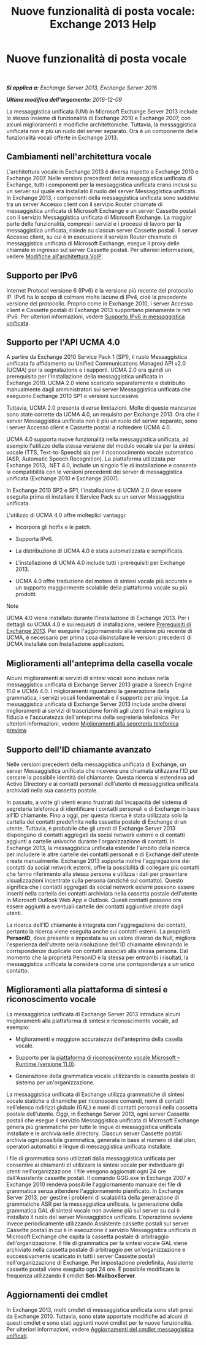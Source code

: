 ﻿---
title: 'Nuove funzionalità di posta vocale: Exchange 2013 Help'
TOCTitle: Nuove funzionalità di posta vocale
ms:assetid: 89faaa97-3485-4704-a56c-d13632f01e2a
ms:mtpsurl: https://technet.microsoft.com/it-it/library/JJ649002(v=EXCHG.150)
ms:contentKeyID: 50481106
ms.date: 05/22/2018
mtps_version: v=EXCHG.150
ms.translationtype: MT
---

# Nuove funzionalità di posta vocale

 

_**Si applica a:** Exchange Server 2013, Exchange Server 2016_

_**Ultima modifica dell'argomento:** 2016-12-09_

La messaggistica unificata (UM) in Microsoft Exchange Server 2013 include lo stesso insieme di funzionalità di Exchange 2010 e Exchange 2007, con alcuni miglioramenti e modifiche architettoniche. Tuttavia, la messaggistica unificata non è più un ruolo del server separato. Ora è un componente delle funzionalità vocali offerte in Exchange 2013.

## Cambiamenti nell'architettura vocale

L'architettura vocale in Exchange 2013 è diversa rispetto a Exchange 2010 e Exchange 2007. Nelle versioni precedenti della messaggistica unificata di Exchange, tutti i componenti per la messaggistica unificata erano inclusi su un server sul quale era installato il ruolo del server Messaggistica unificata. In Exchange 2013, i componenti della messaggistica unificata sono suddivisi tra un server Accesso client con il servizio Router chiamate di messaggistica unificata di Microsoft Exchange e un server Cassette postali con il servizio Messaggistica unificata di Microsoft Exchange. La maggior parte delle funzionalità, compresi i servizi e i processi di lavoro per la messaggistica unificata, risiede su ciascun server Cassette postali. Il server Accesso client, su cui è in esecuzione il servizio Router chiamate di messaggistica unificata di Microsoft Exchange, esegue il proxy delle chiamate in ingresso sul server Cassette postali. Per ulteriori informazioni, vedere [Modifiche all'architettura VoIP](voice-architecture-changes-exchange-2013-help.md).

## Supporto per IPv6

Internet Protocol versione 6 (IPv6) è la versione più recente del protocollo IP. IPv6 ha lo scopo di colmare molte lacune di IPv4, cioè la precedente versione del protocollo. Proprio come in Exchange 2010, i server Accesso client e Cassette postali di Exchange 2013 supportano pienamente le reti IPv6. Per ulteriori informazioni, vedere [Supporto IPv6 in messaggistica unificata](ipv6-support-in-unified-messaging-exchange-2013-help.md).

## Supporto per l'API UCMA 4.0

A partire da Exchange 2010 Service Pack 1 (SP1), il ruolo Messaggistica unificata fa affidamento su Unified Communications Managed API v2.0 (UCMA) per la segnalazione e i supporti. UCMA 2.0 era quindi un prerequisito per l'installazione della messaggistica unificata in Exchange 2010. UCMA 2.0 viene scaricato separatamente e distribuito manualmente dagli amministratori sui server Messaggistica unificata che eseguono Exchange 2010 SP1 o versioni successive.

Tuttavia, UCMA 2.0 presenta diverse limitazioni. Molte di queste mancanze sono state corrette da UCMA 4.0, un requisito per Exchange 2013. Ora che il server Messaggistica unificata non è più un ruolo del server separato, sono i server Accesso client e Cassette postali a richiedere UCMA 4.0.

UCMA 4.0 supporta nuove funzionalità nella messaggistica unificata, ad esempio l'utilizzo della stessa versione del modulo vocale sia per la sintesi vocale (TTS, Text-to-Speech) sia per il riconoscimento vocale automatico (ASR, Automatic Speech Recognition). La piattaforma utilizzata per Exchange 2013, .NET 4.0, include un singolo file di installazione e consente la compatibilità con le versioni precedenti dei server di messaggistica unificata (Exchange 2010 e Exchange 2007).

In Exchange 2010 SP2 e SP1, l'installazione di UCMA 2.0 deve essere eseguita prima di installare il Service Pack su un server Messaggistica unificata.

L'utilizzo di UCMA 4.0 offre molteplici vantaggi:

  - Incorpora gli hotfix e le patch.

  - Supporta IPv6.

  - La distribuzione di UCMA 4.0 è stata automatizzata e semplificata.

  - L'installazione di UCMA 4.0 include tutti i prerequisiti per Exchange 2013.

  - UCMA 4.0 offre traduzione del motore di sintesi vocale più accurate e un supporto maggiormente scalabile della piattaforma vocale su più prodotti.


> [!NOTE]
> UCMA 4.0 viene installato durante l'installazione di Exchange 2013. Per i dettagli su UCMA 4.0 e sui requisiti di installazione, vedere <A href="exchange-2013-prerequisites-exchange-2013-help.md">Prerequisiti di Exchange 2013</A>. Per eseguire l'aggiornamento alla versione più recente di UCMA, è necessario per prima cosa disinstallare le versioni precedenti di UCMA installate con Installazione applicazioni.



## Miglioramenti all'anteprima della casella vocale

Alcuni miglioramenti ai servizi di sintesi vocali sono incluse nella messaggistica unificata di Exchange Server 2013 grazie a Speech Engine 11.0 e UCMA 4.0. I miglioramenti riguardano la generazione della grammatica, i servizi vocali fondamentali e il supporto per più lingue. La messaggistica unificata di Exchange Server 2013 include anche diversi miglioramenti ai servizi di trascrizione forniti agli utenti finali e migliora la fiducia e l'accuratezza dell'anteprima della segreteria telefonica. Per ulteriori informazioni, vedere [Miglioramenti alla segreteria telefonica preview](voice-mail-preview-enhancements-exchange-2013-help.md).

## Supporto dell'ID chiamante avanzato

Nelle versioni precedenti della messaggistica unificata di Exchange, un server Messaggistica unificata che riceveva una chiamata utilizzava l'ID per cercare la possibile identità del chiamante. Questa ricerca si estendeva ad Active Directory e ai contatti personali dell'utente di messaggistica unificata archiviati nella sua cassetta postale.

In passato, a volte gli utenti erano frustrati dall'incapacità del sistema di segreteria telefonica di identificare i contatti personali o di Exchange in base all'ID chiamante. Fino a oggi, per questa ricerca è stata utilizzata solo la cartella dei contatti predefinita nella cassetta postale di Exchange di un utente. Tuttavia, è probabile che gli utenti di Exchange Server 2013 dispongano di contatti aggregati da social network esterni o di contatti aggiunti a cartelle univoche durante l'organizzazione di contatti. In Exchange 2013, la messaggistica unificata estende l'ambito della ricerca per includere le altre cartelle dei contatti personali e di Exchange dell'utente create manualmente. Exchange 2013 supporta inoltre l'aggregazione dei contatti da social network esterni, offre la possibilità di collegare più contatti che fanno riferimento alla stessa persona e utilizza i dati per presentare visualizzazioni incentrate sulla persona (anziché sul contatto). Questo significa che i contatti aggregati da social network esterni possono essere inseriti nella cartella dei contatti archiviata nella cassetta postale dell'utente in Microsoft Outlook Web App e Outlook. Questi contatti possono ora essere aggiunti a eventuali cartelle dei contatti aggiuntive create dagli utenti.

La ricerca dell'ID chiamante è integrata con l'aggregazione dei contatti, pertanto la ricerca viene eseguita anche sui contatti esterni. La proprietà **PersonID**, dove presente e impostata su un valore diverso da Null, migliora l'esperienza dell'utente nella risoluzione dell'ID chiamante eliminando le corrispondenze duplicate con contatti associati alla stessa persona. Dal momento che la proprietà PersonID è la stessa per entrambi i risultati, la messaggistica unificata la considera come una corrispondenza a un unico contatto.

## Miglioramenti alla piattaforma di sintesi e riconoscimento vocale

La messaggistica unificata di Exchange Server 2013 introduce alcuni miglioramenti alla piattaforma di sintesi e riconoscimento vocale, ad esempio:

  - Miglioramenti e maggiore accuratezza dell'anteprima della casella vocale.

  - Supporto per la [piattaforma di riconoscimento vocale Microsoft – Runtime (versione 11.0)](https://go.microsoft.com/fwlink/p/?linkid=253196).

  - Generazione della grammatica vocale utilizzando la cassetta postale di sistema per un'organizzazione.

La messaggistica unificata di Exchange utilizza grammatiche di sintesi vocale statiche e dinamiche per riconoscere comandi, nomi di contatti nell'elenco indirizzi globale (GAL) e nomi di contatti personali nella cassetta postale dell'utente. Oggi, in Exchange Server 2013, ogni server Cassette postali che esegue il servizio Messaggistica unificata di Microsoft Exchange genera più grammatiche per tutte le lingue di messaggistica unificata installate e le archivia nelle directory. Ciascun server Cassette postali archivia ogni possibile grammatica, generata in base al numero di dial plan, operatori automatici e lingue di messaggistica unificata installate.

I file di grammatica sono utilizzati dalla messaggistica unificata per consentire ai chiamanti di utilizzare la sintesi vocale per individuare gli utenti nell'organizzazione. I file vengono aggiornati ogni 24 ore dall'Assistente cassette postali. Il comando GGG.exe in Exchange 2007 e Exchange 2010 rendeva possibile l'aggiornamento manuale dei file di grammatica senza attendere l'aggiornamento pianificato. In Exchange Server 2013, per gestire i problemi di scalabilità della generazione di grammatiche ASR per la messaggistica unificata, la generazione della grammatica GAL di sintesi vocale non avviene più sul server su cui è installato il ruolo del server Messaggistica unificata. L'operazione avviene invece periodicamente utilizzando Assistente cassette postali sul server Cassette postali in cui è in esecuzione il servizio Messaggistica unificata di Microsoft Exchange che ospita la cassetta postale di arbitraggio dell'organizzazione. Il file di grammatica per la sintesi vocale GAL viene archiviato nella cassetta postale di arbitraggio per un'organizzazione e successivamente scaricato in tutti i server Cassette postali nell'organizzazione di Exchange. Per impostazione predefinita, Assistente cassette postali viene eseguito ogni 24 ore. È possibile modificare la frequenza utilizzando il cmdlet **Set-MailboxServer**.

## Aggiornamenti dei cmdlet

In Exchange 2013, molti cmdlet di messaggistica unificata sono stati presi da Exchange 2010. Tuttavia, sono state apportate modifiche ad alcuni di questi cmdlet e sono stati aggiunti nuovi cmdlet per le nuove funzionalità. Per ulteriori informazioni, vedere [Aggiornamenti del cmdlet messaggistica unificati](unified-messaging-cmdlet-updates-exchange-2013-help.md).

